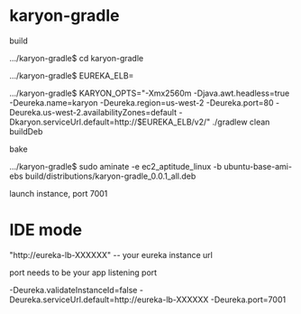 karyon-gradle
=============

build

.../karyon-gradle$ cd karyon-gradle

.../karyon-gradle$ EUREKA_ELB=<Eureka ELB DNS Name>

.../karyon-gradle$ KARYON_OPTS="-Xmx2560m -Djava.awt.headless=true -Deureka.name=karyon -Deureka.region=us-west-2 -Deureka.port=80 -Deureka.us-west-2.availabilityZones=default -Dkaryon.serviceUrl.default=http://$EUREKA_ELB/v2/" ./gradlew clean buildDeb

bake

.../karyon-gradle$ sudo aminate -e ec2_aptitude_linux -b ubuntu-base-ami-ebs build/distributions/karyon-gradle_0.0.1_all.deb


launch instance, port 7001


IDE mode
===========================

"http://eureka-lb-XXXXXX" -- your eureka instance url

port needs to be your app listening port

-Deureka.validateInstanceId=false -Deureka.serviceUrl.default=http://eureka-lb-XXXXXX -Deureka.port=7001



